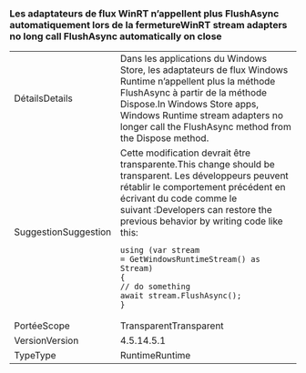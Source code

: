 ### <a name="winrt-stream-adapters-no-long-call-flushasync-automatically-on-close"></a><span data-ttu-id="00462-101">Les adaptateurs de flux WinRT n’appellent plus FlushAsync automatiquement lors de la fermeture</span><span class="sxs-lookup"><span data-stu-id="00462-101">WinRT stream adapters no long call FlushAsync automatically on close</span></span>

|   |   |
|---|---|
|<span data-ttu-id="00462-102">Détails</span><span class="sxs-lookup"><span data-stu-id="00462-102">Details</span></span>|<span data-ttu-id="00462-103">Dans les applications du Windows Store, les adaptateurs de flux Windows Runtime n’appellent plus la méthode FlushAsync à partir de la méthode Dispose.</span><span class="sxs-lookup"><span data-stu-id="00462-103">In Windows Store apps, Windows Runtime stream adapters no longer call the FlushAsync method from the Dispose method.</span></span>|
|<span data-ttu-id="00462-104">Suggestion</span><span class="sxs-lookup"><span data-stu-id="00462-104">Suggestion</span></span>|<span data-ttu-id="00462-105">Cette modification devrait être transparente.</span><span class="sxs-lookup"><span data-stu-id="00462-105">This change should be transparent.</span></span> <span data-ttu-id="00462-106">Les développeurs peuvent rétablir le comportement précédent en écrivant du code comme le suivant :</span><span class="sxs-lookup"><span data-stu-id="00462-106">Developers can restore the previous behavior by writing code like this:</span></span><pre><code class="language-csharp">using (var stream = GetWindowsRuntimeStream() as Stream)&#13;&#10;{&#13;&#10;// do something&#13;&#10;await stream.FlushAsync();&#13;&#10;}&#13;&#10;</code></pre>|
|<span data-ttu-id="00462-107">Portée</span><span class="sxs-lookup"><span data-stu-id="00462-107">Scope</span></span>|<span data-ttu-id="00462-108">Transparent</span><span class="sxs-lookup"><span data-stu-id="00462-108">Transparent</span></span>|
|<span data-ttu-id="00462-109">Version</span><span class="sxs-lookup"><span data-stu-id="00462-109">Version</span></span>|<span data-ttu-id="00462-110">4.5.1</span><span class="sxs-lookup"><span data-stu-id="00462-110">4.5.1</span></span>|
|<span data-ttu-id="00462-111">Type</span><span class="sxs-lookup"><span data-stu-id="00462-111">Type</span></span>|<span data-ttu-id="00462-112">Runtime</span><span class="sxs-lookup"><span data-stu-id="00462-112">Runtime</span></span>|

